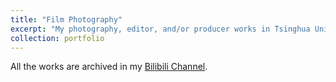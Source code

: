 ```yaml
---
title: "Film Photography"
excerpt: "My photography, editor, and/or producer works in Tsinghua University."
collection: portfolio
---
```

All the works are archived in my [Bilibili Channel](https://space.bilibili.com/46242186).